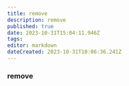 ```yaml
---
title: remove
description: remove
published: true
date: 2023-10-31T15:04:11.946Z
tags: 
editor: markdown
dateCreated: 2023-10-31T10:06:36.241Z
---
```


### remove
